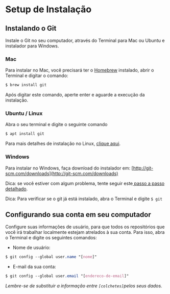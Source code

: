 # Setup de Instalação

## Instalando o Git

Instale o Git no seu computador, através do Terminal para Mac ou Ubuntu e instalador para Windows.

### Mac

Para instalar no Mac, você precisará ter o [Homebrew](https://brew.sh/index_pt-br) instalado, abrir o Terminal e digitar o comando:

```css
$ brew install git
```

Após digitar este comando, aperte enter e aguarde a execução da instalação.

### Ubuntu / Linux

Abra o seu terminal e digite o seguinte comando

```css
$ apt install git
```

Para mais detalhes de instalação no Linux, [clique aqui](setup-instalacao-linux.md).

### Windows

Para instalar no Windows, faça download do instalador em: [http://git-scm.com/downloads](http://git-scm.com/downloads)

Dica: se você estiver com algum problema, tente seguir este[ passo a passo detalhado](https://git-scm.com/book/pt-br/v2/Come%C3%A7ando-Instalando-o-Git).

Dica: Para verificar se o git já está instalado, abra o Terminal e digite `$ git`

## Configurando sua conta em seu computador

Configure suas informações de usuário, para que todos os repositórios que você irá trabalhar localmente estejam atrelados à sua conta. Para isso, abra o Terminal e digite os seguintes comandos:

* Nome de usuário:

```css
$ git config --global user.name "[nome]"
```

* E-mail da sua conta:

```css
$ git config --global user.email "[endereco-de-email]"
```

 *Lembre-se de substituir a informação entre `[colchetes]`pelos seus dados.*

